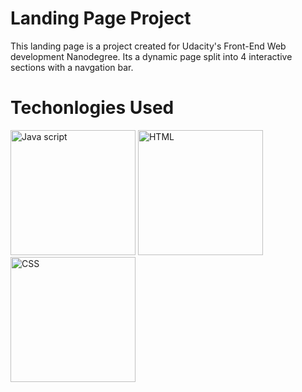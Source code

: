 # Landing Page Project

This landing page is a project created for Udacity's Front-End Web development Nanodegree. Its a dynamic page split into 4 interactive sections with a navgation bar.

# Techonlogies Used

<img src="https://upload.wikimedia.org/wikipedia/commons/thumb/9/99/Unofficial_JavaScript_logo_2.svg/1024px-Unofficial_JavaScript_logo_2.svg.png" alt="Java script" width="200" height="200" />

<img src="https://upload.wikimedia.org/wikipedia/commons/thumb/6/61/HTML5_logo_and_wordmark.svg/512px-HTML5_logo_and_wordmark.svg.png" alt="HTML" width="200" height="200" />

<img src="https://upload.wikimedia.org/wikipedia/commons/thumb/6/62/CSS3_logo.svg/800px-CSS3_logo.svg.png" alt="CSS" width="200" height="200" />
